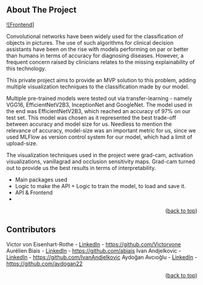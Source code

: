 <!-- ABOUT THE PROJECT -->
## About The Project

[![Frontend]](braintumorclassification/screenshots/title_picture.png)

Convolutional networks have been widely used for the classification of objects in pictures. The use of such algorithms for clinical
decision assistants have been on the rise with models performing on par or better than humans in terms of accuracy for diagnosing diseases.
However, a frequent concern raised by clinicians relates to the missing explainability of this technology.

This private project aims to provide an MVP solution to this problem, adding multiple visualization techniques to the classification made
by our model.

Multiple pre-trained models were tested out via transfer-learning - namely VGG16, EfficientNetV2B3, InceptionNet and GoogleNet.
The model used in the end was EfficientNetV2B3, which reached an accuracy of 97% on our test set. This model was chosen as it represented
the best trade-off between accuracy and model size for us. Needless to mention the relevance of accuracy, model-size was an important
metric for us, since we used MLFlow as version control system for our model, which had a limit of upload-size.

The visualization techniques used in the project were grad-cam, activation visualizations, vanillagrad and occlusion sensitivity maps.
Grad-cam turned out to provide us the best results in terms of interpretability.

- Main packages used
- Logic to make the API + Logic to train the model, to load and save it.
- API & Frontend
-



<p align="right">(<a href="#readme-top">back to top</a>)</p>


<!-- CONTACT -->
## Contributors

Victor von Eisenhart-Rothe - [LinkedIn](https://www.linkedin.com/in/victor-von-eisenhart-rothe/) - https://github.com/Victorvone
Aurélien Biais - [LinkedIn](https://www.linkedin.com/in/aur%C3%A9lien-biais-a41360a3/) - https://github.com/abiais
Ivan Andjelkovic - [LinkedIn](https://www.linkedin.com/in/ivan-andjelkovic-b6427029/) - https://github.com/IvanAndjelkovic
Aydoğan Avcıoğlu - [LinkedIn](https://www.linkedin.com/in/aydo%C4%9Fan-avc%C4%B1o%C4%9Flu-891466173/) - https://github.com/aydogan22

<p align="right">(<a href="#readme-top">back to top</a>)</p>
